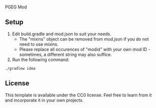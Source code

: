PGEG Mod

## Setup

1. Edit build.gradle and mod.json to suit your needs.
    * The "mixins" object can be removed from mod.json if you do not need to use mixins.
    * Please replace all occurences of "modid" with your own mod ID - sometimes, a different string may also suffice.
2. Run the following command:

```
./gradlew idea
```

## License

This template is available under the CC0 license. Feel free to learn from it and incorporate it in your own projects.
